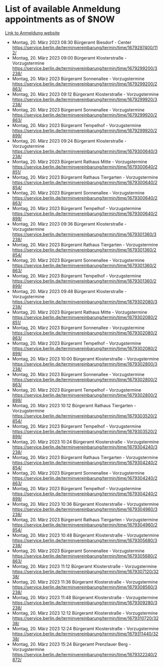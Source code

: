# List of available Anmeldung appointments as of $NOW
[Link to Anmeldung website](https://service.berlin.de/terminvereinbarung/termin/tag.php?termin=1&anliegen[]=120686&dienstleisterlist=122210,122217,327316,122219,327312,122227,327314,122231,327346,122243,327348,122254,122252,329742,122260,329745,122262,329748,122271,327278,122273,327274,122277,327276,330436,122280,327294,122282,327290,122284,327292,122291,327270,122285,327266,122286,327264,122296,327268,150230,329760,122297,327286,122294,327284,122312,329763,122314,329775,122304,327330,122311,327334,122309,327332,317869,122281,327352,122279,329772,122283,122276,327324,122274,327326,122267,329766,122246,327318,122251,327320,122257,327322,122208,327298,122226,327300&herkunft=http%3A%2F%2Fservice.berlin.de%2Fdienstleistung%2F120686%2F)
- Montag, 20. März 2023 08:30 Bürgeramt Biesdorf - Center https://service.berlin.de/terminvereinbarung/termin/time/1679297400/112/
- Montag, 20. März 2023 09:00 Bürgeramt Klosterstraße - Vorzugstermine https://service.berlin.de/terminvereinbarung/termin/time/1679299200/3238/
- Montag, 20. März 2023  Bürgeramt Sonnenallee - Vorzugstermine https://service.berlin.de/terminvereinbarung/termin/time/1679299200/2863/
- Montag, 20. März 2023 09:12 Bürgeramt Klosterstraße - Vorzugstermine https://service.berlin.de/terminvereinbarung/termin/time/1679299920/3238/
- Montag, 20. März 2023  Bürgeramt Sonnenallee - Vorzugstermine https://service.berlin.de/terminvereinbarung/termin/time/1679299920/2863/
- Montag, 20. März 2023  Bürgeramt Tempelhof - Vorzugstermine https://service.berlin.de/terminvereinbarung/termin/time/1679299920/2899/
- Montag, 20. März 2023 09:24 Bürgeramt Klosterstraße - Vorzugstermine https://service.berlin.de/terminvereinbarung/termin/time/1679300640/3238/
- Montag, 20. März 2023  Bürgeramt Rathaus Mitte - Vorzugstermine https://service.berlin.de/terminvereinbarung/termin/time/1679300640/2851/
- Montag, 20. März 2023  Bürgeramt Rathaus Tiergarten - Vorzugstermine https://service.berlin.de/terminvereinbarung/termin/time/1679300640/2854/
- Montag, 20. März 2023  Bürgeramt Sonnenallee - Vorzugstermine https://service.berlin.de/terminvereinbarung/termin/time/1679300640/2863/
- Montag, 20. März 2023  Bürgeramt Tempelhof - Vorzugstermine https://service.berlin.de/terminvereinbarung/termin/time/1679300640/2899/
- Montag, 20. März 2023 09:36 Bürgeramt Klosterstraße - Vorzugstermine https://service.berlin.de/terminvereinbarung/termin/time/1679301360/3238/
- Montag, 20. März 2023  Bürgeramt Rathaus Tiergarten - Vorzugstermine https://service.berlin.de/terminvereinbarung/termin/time/1679301360/2854/
- Montag, 20. März 2023  Bürgeramt Sonnenallee - Vorzugstermine https://service.berlin.de/terminvereinbarung/termin/time/1679301360/2863/
- Montag, 20. März 2023  Bürgeramt Tempelhof - Vorzugstermine https://service.berlin.de/terminvereinbarung/termin/time/1679301360/2899/
- Montag, 20. März 2023 09:48 Bürgeramt Klosterstraße - Vorzugstermine https://service.berlin.de/terminvereinbarung/termin/time/1679302080/3238/
- Montag, 20. März 2023  Bürgeramt Rathaus Mitte - Vorzugstermine https://service.berlin.de/terminvereinbarung/termin/time/1679302080/2851/
- Montag, 20. März 2023  Bürgeramt Sonnenallee - Vorzugstermine https://service.berlin.de/terminvereinbarung/termin/time/1679302080/2863/
- Montag, 20. März 2023  Bürgeramt Tempelhof - Vorzugstermine https://service.berlin.de/terminvereinbarung/termin/time/1679302080/2899/
- Montag, 20. März 2023 10:00 Bürgeramt Klosterstraße - Vorzugstermine https://service.berlin.de/terminvereinbarung/termin/time/1679302800/3238/
- Montag, 20. März 2023  Bürgeramt Sonnenallee - Vorzugstermine https://service.berlin.de/terminvereinbarung/termin/time/1679302800/2863/
- Montag, 20. März 2023  Bürgeramt Tempelhof - Vorzugstermine https://service.berlin.de/terminvereinbarung/termin/time/1679302800/2899/
- Montag, 20. März 2023 10:12 Bürgeramt Rathaus Tiergarten - Vorzugstermine https://service.berlin.de/terminvereinbarung/termin/time/1679303520/2854/
- Montag, 20. März 2023  Bürgeramt Tempelhof - Vorzugstermine https://service.berlin.de/terminvereinbarung/termin/time/1679303520/2899/
- Montag, 20. März 2023 10:24 Bürgeramt Klosterstraße - Vorzugstermine https://service.berlin.de/terminvereinbarung/termin/time/1679304240/3238/
- Montag, 20. März 2023  Bürgeramt Rathaus Tiergarten - Vorzugstermine https://service.berlin.de/terminvereinbarung/termin/time/1679304240/2854/
- Montag, 20. März 2023  Bürgeramt Sonnenallee - Vorzugstermine https://service.berlin.de/terminvereinbarung/termin/time/1679304240/2863/
- Montag, 20. März 2023  Bürgeramt Tempelhof - Vorzugstermine https://service.berlin.de/terminvereinbarung/termin/time/1679304240/2899/
- Montag, 20. März 2023 10:36 Bürgeramt Klosterstraße - Vorzugstermine https://service.berlin.de/terminvereinbarung/termin/time/1679304960/3238/
- Montag, 20. März 2023  Bürgeramt Rathaus Tiergarten - Vorzugstermine https://service.berlin.de/terminvereinbarung/termin/time/1679304960/2854/
- Montag, 20. März 2023 10:48 Bürgeramt Klosterstraße - Vorzugstermine https://service.berlin.de/terminvereinbarung/termin/time/1679305680/3238/
- Montag, 20. März 2023  Bürgeramt Sonnenallee - Vorzugstermine https://service.berlin.de/terminvereinbarung/termin/time/1679305680/2863/
- Montag, 20. März 2023 11:12 Bürgeramt Klosterstraße - Vorzugstermine https://service.berlin.de/terminvereinbarung/termin/time/1679307120/3238/
- Montag, 20. März 2023 11:36 Bürgeramt Klosterstraße - Vorzugstermine https://service.berlin.de/terminvereinbarung/termin/time/1679308560/3238/
- Montag, 20. März 2023 11:48 Bürgeramt Klosterstraße - Vorzugstermine https://service.berlin.de/terminvereinbarung/termin/time/1679309280/3238/
- Montag, 20. März 2023 12:12 Bürgeramt Klosterstraße - Vorzugstermine https://service.berlin.de/terminvereinbarung/termin/time/1679310720/3238/
- Montag, 20. März 2023 12:24 Bürgeramt Klosterstraße - Vorzugstermine https://service.berlin.de/terminvereinbarung/termin/time/1679311440/3238/
- Montag, 20. März 2023 15:24 Bürgeramt Prenzlauer Berg - Vorzugstermine https://service.berlin.de/terminvereinbarung/termin/time/1679322240/2872/
